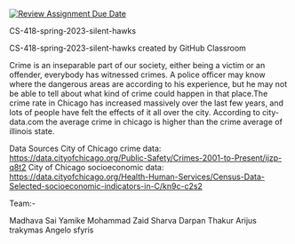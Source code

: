 [![Review Assignment Due Date](https://classroom.github.com/assets/deadline-readme-button-8d59dc4de5201274e310e4c54b9627a8934c3b88527886e3b421487c677d23eb.svg)](https://classroom.github.com/a/CsKePcbK)

CS-418-spring-2023-silent-hawks

CS-418-spring-2023-silent-hawks created by GitHub Classroom

Crime is an inseparable part of our society, either being a victim or an offender, everybody has witnessed crimes. A police officer may know where the dangerous areas are according to his experience, but he may not be able to tell about what kind of crime could happen in that place.The crime rate in Chicago has increased massively over the last few years, and lots of people have felt the effects of it all over the city. According to city-data.com the average crime in chicago is higher than the crime average of illinois state.

Data Sources
City of Chicago crime data:
 https://data.cityofchicago.org/Public-Safety/Crimes-2001-to-Present/ijzp-q8t2
City of Chicago socioeconomic data:
 https://data.cityofchicago.org/Health-Human-Services/Census-Data-Selected-socioeconomic-indicators-in-C/kn9c-c2s2

Team:-

Madhava Sai Yamike
Mohammad Zaid
Sharva Darpan Thakur
Arijus trakymas
Angelo sfyris

